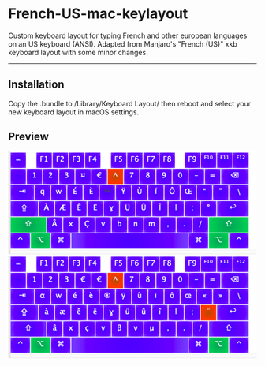# French-US-mac-keylayout
Custom keyboard layout for typing French and other european languages on an US keyboard (ANSI). Adapted from Manjaro's "French (US)" xkb keyboard layout with some minor changes.

---

## Installation 

Copy the .bundle to /Library/Keyboard Layout/ then reboot and select your new keyboard layout in macOS settings. 

## Preview 

![Alt+Shift](https://github.com/thymidin/French-US-mac-keylayout/raw/main/Preview/Alt%2BShift.png?raw=true)
![Alt](https://github.com/thymidin/French-US-mac-keylayout/raw/main/Preview/Alt.png?raw=true)

